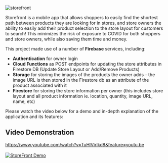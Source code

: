 ![storefront](https://user-images.githubusercontent.com/56200997/122428279-c7735800-cf5f-11eb-914e-bb4629398c4e.png)

Storefront is a mobile app that allows shoppers to easily find the shortest path between products they are looking for in stores, and store owners the ability to easily add their product selection to the store layout for customers to search! This minimizes the risk of exposure to COVID for both shoppers and store owners, while also saving them time and money.

This project made use of a number of **Firebase** services, including: <br>
* **Authentication** for owner login
* **Cloud Functions** as POST endpoints for updating the store attributes in Firestore DB (Update Store Layout or Add/Remove Products) 
* **Storage** for storing the images of the products the owner adds - the image URL is then stored in the Firestore db as an attribute of the product associated with it
* **Firestore** for storing the store information per owner (this includes store layout and all product information ie. location, quantity, image URL, name, etc)

Please watch the video below for a demo and in-depth explanation of the application and its features:

## Video Demonstration
https://www.youtube.com/watch?v=TuHlVirlkd8&feature=youtu.be
<br>
<br>
[![StoreFront Demo](http://img.youtube.com/vi/T1N5sZI_OZ4/0.jpg)](https://www.youtube.com/watch?v=TuHlVirlkd8&feature=youtu.be)

